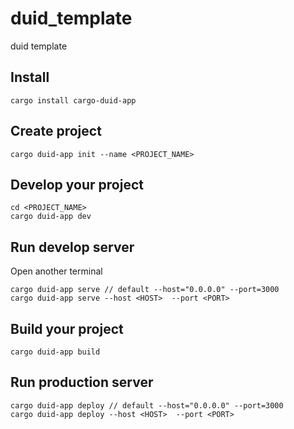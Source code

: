 # duid_template
duid template


## Install  
```  
cargo install cargo-duid-app  
```  
  
## Create project  
```  
cargo duid-app init --name <PROJECT_NAME>  
```  
  
## Develop your project  
```  
cd <PROJECT_NAME>  
cargo duid-app dev  
```  

## Run develop server 
Open another terminal      
```  
cargo duid-app serve // default --host="0.0.0.0" --port=3000  
cargo duid-app serve --host <HOST>  --port <PORT>  
```  

## Build your project    
```  
cargo duid-app build  
``` 

## Run production server  
```  
cargo duid-app deploy // default --host="0.0.0.0" --port=3000  
cargo duid-app deploy --host <HOST>  --port <PORT>  
``` 